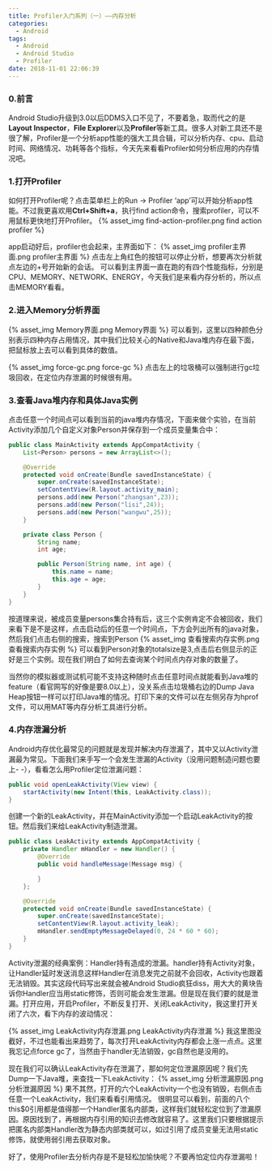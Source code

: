 ```yaml
---
title: Profiler入门系列（一）——内存分析
categories:
  - Android
tags:
  - Android
  - Android Studio
  - Profiler
date: 2018-11-01 22:06:39
---
```


### 0.前言
Android Studio升级到3.0以后DDMS入口不见了，不要着急，取而代之的是**Layout Inspector**，**File Explorer**以及**Profiler**等新工具。很多人对新工具还不是很了解，Profiler是一个分析app性能的强大工具合辑，可以分析内存、cpu、启动时间、网络情况、功耗等各个指标，今天先来看看Profiler如何分析应用的内存情况吧。

### 1.打开Profiler
如何打开Profiler呢？点击菜单栏上的Run -> Profiler ‘app’可以开始分析app性能。不过我更喜欢用**Ctrl+Shift+a**，执行find action命令，搜索profiler，可以不用鼠标更快地打开Profiler。
{% asset_img find-action-profiler.png find action profiler %}
<!-- more -->
app启动好后，profiler也会起来，主界面如下：
{% asset_img profiler主界面.png profiler主界面 %}
点击左上角红色的按钮可以停止分析，想要再次分析就点左边的+号开始新的会话。
可以看到主界面一直在跑的有四个性能指标，分别是CPU、MEMORY、NETWORK、ENERGY，今天我们是来看内存分析的，所以点击MEMORY看看。

### 2.进入Memory分析界面
{% asset_img Memory界面.png Memory界面 %}
可以看到，这里以四种颜色分别表示四种内存占用情况，其中我们比较关心的Native和Java堆内存在最下面，把鼠标放上去可以看到具体的数值。

{% asset_img force-gc.png force-gc %}
点击左上的垃圾桶可以强制进行gc垃圾回收，在定位内存泄漏的时候很有用。

### 3.查看Java堆内存和具体Java实例
点击任意一个时间点可以看到当前的java堆内存情况，下面来做个实验，在当前Activity添加几个自定义对象Person并保存到一个成员变量集合中：
```java
public class MainActivity extends AppCompatActivity {
    List<Person> persons = new ArrayList<>();

    @Override
    protected void onCreate(Bundle savedInstanceState) {
        super.onCreate(savedInstanceState);
        setContentView(R.layout.activity_main);
        persons.add(new Person("zhangsan",23));
        persons.add(new Person("lisi",24));
        persons.add(new Person("wangwu",25));
    }

    private class Person {
        String name;
        int age;

        public Person(String name, int age) {
            this.name = name;
            this.age = age;
        }
    }
}
```
按道理来说，被成员变量persons集合持有后，这三个实例肯定不会被回收，我们来看下是不是这样，点击启动后的任意一个时间点，下方会列出所有的java对象，然后我们点击右侧的搜索，搜索到Person
{% asset_img 查看搜索内存实例.png 查看搜索内存实例 %}
可以看到Person对象的totalsize是3,点击后右侧显示的正好是三个实例。现在我们明白了如何去查询某个时间点内存对象的数量了。

当然你的模拟器或测试机可能不支持这种随时点击任意时间点就能看到Java堆的feature（看官网写的好像是要8.0以上），没关系点击垃圾桶右边的Dump Java Heap按钮一样可以打印Java堆的情况。打印下来的文件可以在左侧另存为hprof文件，可以用MAT等内存分析工具进行分析。

### 4.内存泄漏分析
Android内存优化最常见的问题就是发现并解决内存泄漏了，其中又以Activity泄漏最为常见。下面我们来手写一个会发生泄漏的Activity（没用问题制造问题也要上- -），看看怎么用Profiler定位泄漏问题：
```java
public void openLeakActivity(View view) {
    startActivity(new Intent(this, LeakActivity.class));
}
```
创建一个新的LeakActivity，并在MainActivity添加一个启动LeakActivity的按钮。然后我们来给LeakActivity制造泄漏。
```java
public class LeakActivity extends AppCompatActivity {
    private Handler mHandler = new Handler() {
        @Override
        public void handleMessage(Message msg) {

        }
    };

    @Override
    protected void onCreate(Bundle savedInstanceState) {
        super.onCreate(savedInstanceState);
        setContentView(R.layout.activity_leak);
        mHandler.sendEmptyMessageDelayed(0, 24 * 60 * 60);
    }
}
```
Activity泄漏的经典案例：Handler持有造成的泄漏。handler持有Activity对象，让Handler延时发送消息这样Handler在消息发完之前就不会回收，Activity也跟着无法销毁。其实这段代码写出来就会被Android Studio疯狂diss，用大大的黄块告诉你Handler应当用static修饰，否则可能会发生泄漏。但是现在我们要的就是泄漏。打开应用，开启Profiler，不断反复打开、关闭LeakActivity，我这里打开关闭了六次，看下内存的波动情况：

{% asset_img LeakActivity内存泄漏.png LeakActivity内存泄漏 %}
我这里图没截好，不过也能看出来趋势了，每次打开LeakActivity内存都会上涨一点点。这里我忘记点force gc了，当然由于handler无法销毁，gc自然也是没用的。

现在我们可以确认LeakActivity存在泄漏了，那如何定位泄漏原因呢？我们先Dump一下Java堆，来查找一下LeakActivity：
{% asset_img 分析泄漏原因.png 分析泄漏原因 %}
果不其然，打开的六个LeakActivity一个也没有销毁，右侧点击任意一个LeakActivity，我们来看看引用情况。
很明显可以看到，前面的八个this$0引用都是值得那一个Handler匿名内部类，这样我们就轻松定位到了泄漏原因。原因找到了，再根据内存引用的知识去修改就容易了。这里我们只要根据提示把匿名内部类Handler改为静态内部类就可以，如过引用了成员变量无法用static修饰，就使用弱引用去获取对象。

好了，使用Profiler去分析内存是不是轻松加愉快呢？不要再怕定位内存泄漏啦！



